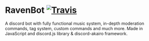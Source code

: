 # RavenBot [![Travis](https://travis-ci.org/almostSuvajit/RavenBot.svg?branch=master)](https://travis-ci.org/almostSuvajit/RavenBot)
A discord bot with fully functional music system, in-depth moderation commands, tag system, custom commands and  much more. Made in JavaScript and discord.js library &amp; discord-akairo framework.

